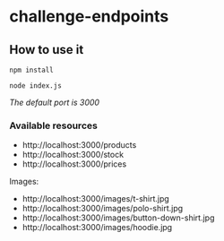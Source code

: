 # challenge-endpoints

## How to use it


```
npm install
```

```
node index.js
```

*The default port is 3000*


### Available resources

- http://localhost:3000/products
- http://localhost:3000/stock
- http://localhost:3000/prices

Images:

- http://localhost:3000/images/t-shirt.jpg
- http://localhost:3000/images/polo-shirt.jpg
- http://localhost:3000/images/button-down-shirt.jpg
- http://localhost:3000/images/hoodie.jpg

